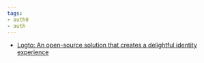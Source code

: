 ```yaml
---
tags: 
- auth0
- auth
---
```


- [Logto: An open-source solution that creates a delightful identity experience](https://logto.io/)